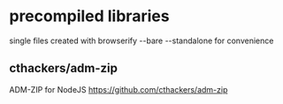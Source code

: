 precompiled libraries
=====================
single files created with browserify --bare --standalone for convenience

cthackers/adm-zip
-----------------
ADM-ZIP for NodeJS https://github.com/cthackers/adm-zip
